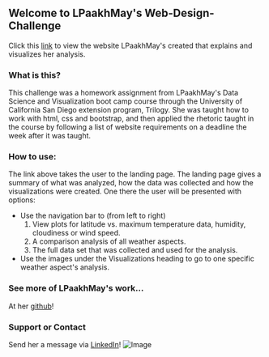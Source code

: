 ## Welcome to LPaakhMay's Web-Design-Challenge

Click this [link](https://lpaakh.github.io/Web-Design-Challenge/landing.html) to view the website LPaakhMay's created that explains and visualizes her analysis.

### What is this?

This challenge was a homework assignment from LPaakhMay's Data Science and Visualization boot camp course through the University of California San Diego extension program, Trilogy. She was taught how to work with html, css and bootstrap, and then applied the rhetoric taught in the course by following a list of website requirements on a deadline the week after it was taught.

### How to use:

The link above takes the user to the landing page. The landing page gives a summary of what was analyzed, how the data was collected and how the visualizations were created. One there the user will be presented with options:
- Use the navigation bar to (from left to right) 
    1. View plots for latitude vs. maximum temperature data, humidity, cloudiness or wind speed.
    2. A comparison analysis of all weather aspects.
    3. The full data set that was collected and used for the analysis.
- Use the images under the Visualizations heading to go to one specific weather aspect's analysis.

### See more of LPaakhMay's work...
At her [github](https://github.com/Lpaakh)!

### Support or Contact

Send her a message via [LinkedIn](https://www.linkedin.com/in/laura-p-may/)! ![Image](https://lpaakh.github.io/Web-Design-Challenge/IMG_0663.jpeg)